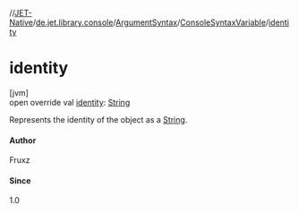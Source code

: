 //[JET-Native](../../../../index.md)/[de.jet.library.console](../../index.md)/[ArgumentSyntax](../index.md)/[ConsoleSyntaxVariable](index.md)/[identity](identity.md)

# identity

[jvm]\
open override val [identity](identity.md): [String](https://kotlinlang.org/api/latest/jvm/stdlib/kotlin/-string/index.html)

Represents the identity of the object as a [String](https://kotlinlang.org/api/latest/jvm/stdlib/kotlin/-string/index.html).

#### Author

Fruxz

#### Since

1.0
